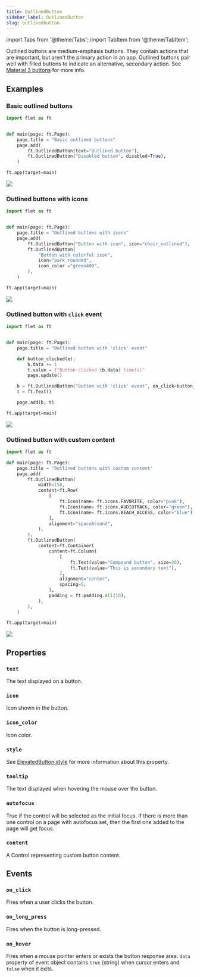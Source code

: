```yaml
---
title: OutlinedButton
sidebar_label: OutlinedButton
slug: outlinedbutton
---
```


import Tabs from '@theme/Tabs';
import TabItem from '@theme/TabItem';

Outlined buttons are medium-emphasis buttons. They contain actions that are important, but aren’t the primary action in an app.
Outlined buttons pair well with filled buttons to indicate an alternative, secondary action. See [Material 3 buttons](https://m3.material.io/components/buttons/overview) for more info.

## Examples

### Basic outlined buttons

<Tabs groupId="language">
  <TabItem value="python" label="Python" default>

```python
import flet as ft


def main(page: ft.Page):
    page.title = "Basic outlined buttons"
    page.add(
        ft.OutlinedButton(text="Outlined button"),
        ft.OutlinedButton("Disabled button", disabled=True),
    )

ft.app(target=main)
```
  </TabItem>

</Tabs>

<img src="/img/docs/controls/outlined-button/basic-outlined-buttons.png" className="screenshot-40" />

### Outlined buttons with icons

<Tabs groupId="language">
  <TabItem value="python" label="Python" default>

```python
import flet as ft


def main(page: ft.Page):
    page.title = "Outlined buttons with icons"
    page.add(
        ft.OutlinedButton("Button with icon", icon="chair_outlined"),
        ft.OutlinedButton(
            "Button with colorful icon",
            icon="park_rounded",
            icon_color ="green400",
        ),
    )

ft.app(target=main)
```
  </TabItem>

</Tabs>

<img src="/img/docs/controls/outlined-button/outlined-buttons-with-icons.png" className="screenshot-50" />

### Outlined button with `click` event

<Tabs groupId="language">
  <TabItem value="python" label="Python" default>

```python
import flet as ft


def main(page: ft.Page):
    page.title = "Outlined button with 'click' event"

    def button_clicked(e):
        b.data += 1
        t.value = f"Button clicked {b.data} time(s)"
        page.update()

    b = ft.OutlinedButton("Button with 'click' event", on_click=button_clicked, data=0)
    t = ft.Text()

    page.add(b, t)

ft.app(target=main)
```

  </TabItem>

</Tabs>

<img src="/img/docs/controls/outlined-button/outlined-button-with-click-event.gif" className="screenshot-50" />

### Outlined button with custom content 

<Tabs groupId="language">
  <TabItem value="python" label="Python" default>

```python
import flet as ft

def main(page: ft.Page):
    page.title = "Outlined buttons with custom content"
    page.add(
        ft.OutlinedButton(
            width=150,
            content=ft.Row(
                [
                    ft.Icon(name= ft.icons.FAVORITE, color="pink"),
                    ft.Icon(name= ft.icons.AUDIOTRACK, color="green"),
                    ft.Icon(name= ft.icons.BEACH_ACCESS, color="blue"),
                ],
                alignment="spaceAround",
            ),
        ),
        ft.OutlinedButton(
            content=ft.Container(
                content=ft.Column(
                    [
                        ft.Text(value="Compound button", size=20),
                        ft.Text(value="This is secondary text"),
                    ],
                    alignment="center",
                    spacing=5,
                ),
                padding = ft.padding.all(10),
            ),
        ),
    )

ft.app(target=main)

```

  </TabItem>
  
</Tabs>

<img src="/img/docs/controls/outlined-button/outlined-buttons-with-custom-content.png" className="screenshot-50" />


## Properties

### `text`

The text displayed on a button.

### `icon`

Icon shown in the button.

### `icon_color`

Icon color.

### `style`

See [ElevatedButton.style](elevatedbutton#style) for more information about this property.

### `tooltip`

The text displayed when hovering the mouse over the button.

### `autofocus`

True if the control will be selected as the initial focus. If there is more than one control on a page with autofocus set, then the first one added to the page will get focus.

### `content`

A Control representing custom button content.

## Events

### `on_click`

Fires when a user clicks the button.

### `on_long_press`

Fires when the button is long-pressed.

### `on_hover`

Fires when a mouse pointer enters or exists the button response area. `data` property of event object contains `true` (string) when cursor enters and `false` when it exits.